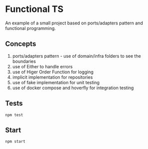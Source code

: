 # Functional TS

An example of a small project based on ports/adapters pattern and functional programming.

## Concepts

1. ports/adapters pattern - use of domain/infra folders to see the boundaries
2. use of Either to handle errors
3. use of Higer Order Function for logging
4. implicit implementation for repositories
5. use of fake implementation for unit testing
6. use of docker compose and hoverfly for integration testing

## Tests

`npm test`

## Start

`npm start`

